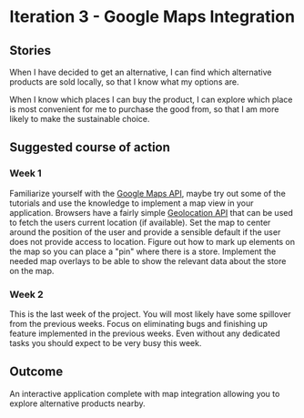 # Iteration 3 - Google Maps Integration

## Stories

When I have decided to get an alternative, I can find which alternative products are sold locally, so that I know what my options are.

When I know which places I can buy the product, I can explore which place is most convenient for me to purchase the good from, so that I am more likely to make the sustainable choice.

## Suggested course of action

### Week 1
Familiarize yourself with the [Google Maps API](https://developers.google.com/maps/documentation/javascript/), maybe try out some of the tutorials and use the knowledge to implement a map view in your application. Browsers have a fairly simple [Geolocation API](https://developer.mozilla.org/en-US/docs/Web/API/Geolocation/Using_geolocation) that can be used to fetch the users current location (if available). Set the map to center around the position of the user and provide a sensible default if the user does not provide access to location.
Figure out how to mark up elements on the map so you can place a "pin" where there is a store. Implement the needed map overlays to be able to show the relevant data about the store on the map.

### Week 2
This is the last week of the project. You will most likely have some spillover from the previous weeks. Focus on eliminating bugs and finishing up feature implemented in the previous weeks. Even without any dedicated tasks you should expect to be very busy this week.

## Outcome
An interactive application complete with map integration allowing you to explore alternative products nearby.
